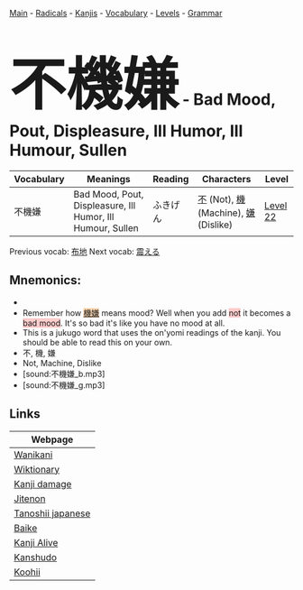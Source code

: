 <style> bigfont {font-size: 100px}</style>
[Main](../README.md) -
[Radicals](../radicals.md) -
[Kanjis](../kanjis.md) -
[Vocabulary](../vocabulary.md) -
[Levels](../levels.md) -
[Grammar](../grammar.md)
# <bigfont> 不機嫌</bigfont> - Bad Mood, Pout, Displeasure, Ill Humor, Ill Humour, Sullen 

| Vocabulary | Meanings | Reading | Characters | Level |
| --- | --- | --- | --- | --- |
| 不機嫌 | Bad Mood, Pout, Displeasure, Ill Humor, Ill Humour, Sullen | ふきげん |  [不](../kanjis/不.md) (Not), [機](../kanjis/機.md) (Machine), [嫌](../kanjis/嫌.md) (Dislike) | [Level 22](../levels/wk_level22.md) |

Previous vocab: [布地](布地.md) Next vocab: [震える](震える.md) 

## Mnemonics:

* 
* Remember how <span style="background-color:#fed8b1"> [機嫌](https://jisho.org/search/機嫌)</span> means mood? Well when you add <span style="background-color:#ffcccb"> not</span> it becomes a <span style="background-color:#ffcccb"> bad mood</span>. It's so bad it's like you have no mood at all.
* This is a jukugo word that uses the on'yomi readings of the kanji. You should be able to read this on your own.
* 不, 機, 嫌
* Not, Machine, Dislike
* [sound:不機嫌_b.mp3]
* [sound:不機嫌_g.mp3]


## Links 

| Webpage |
| --- |
| [Wanikani          ](https://www.wanikani.com/kanji/不機嫌) |
| [Wiktionary        ](https://en.wiktionary.org/wiki/不機嫌) |
| [Kanji damage      ](http://www.kanjidamage.com/kanji/search?utf8=✓&q=不機嫌) |
| [Jitenon           ](https://jitenon.com/kanji/不機嫌) |
| [Tanoshii japanese ](https://www.tanoshiijapanese.com/dictionary/kanji.cfm?k=不機嫌) |
| [Baike             ](https://baike.baidu.com/item/不機嫌) |
| [Kanji Alive       ](https://app.kanjialive.com/不機嫌) |
| [Kanshudo          ](https://www.kanshudo.com/searchmn?q=不機嫌) |
| [Koohii            ](https://kanji.koohii.com/study/kanji/不機嫌) |
